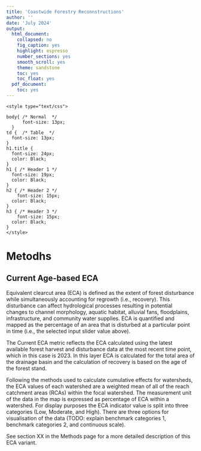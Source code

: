 ```yaml
---
title: 'Coastwide Forestry Reconnstructions'
author: ''
date: 'July 2024'
output:
  html_document:
    collapsed: no
    fig_caption: yes
    highlight: espresso
    number_sections: yes
    smooth_scroll: yes
    theme: sandstone
    toc: yes
    toc_float: yes
  pdf_document:
    toc: yes
---
```


```{=html}
<style type="text/css">

body{ /* Normal  */
      font-size: 13px;
  }
td {  /* Table  */
  font-size: 13px;
}
h1.title {
  font-size: 24px;
  color: Black;
}
h1 { /* Header 1 */
  font-size: 19px;
  color: Black;
}
h2 { /* Header 2 */
    font-size: 15px;
  color: Black;
}
h3 { /* Header 3 */
    font-size: 15px;
  color: Black;
}
</style>
```

# Metodhs

## Current Age-based ECA

Equivalent clearcut area (ECA) is defined as the extent of forest disturbance while simultaneously accounting for regrowth (i.e., recovery). This disturbance can affect hydrological processes resulting in potential changes to channel morphology, aquatic habitat, alluvial fans, floodplains, infrastructure, and community water supplies. ECA is quantified and mapped as the percentage of an area that is disturbed at a particular point in time (i.e., the selected input slider value above). 

The Current ECA metric reflects the ECA calculated using the latest available forest harvest and disturbance data at the most recent time point, which in this case is 2023. In this layer ECA is calculated for the total area of the drainage basin and the calculation of recovery is based on the age of the forest stand.

Following the methods used to calculate cumulative effects for watersheds, the ECA values of each watershed are a weighted mean of all of the reach catchment areas (RCAs) within the focal watershed. The measurement unit of the data in the map is expressed as percentage of ECA within a watershed. For display purposes the ECA indicator value is split into three categories (Low, Moderate, and High). There are three options for visualisation of the data (TODO: explain benchmark categories 1, benchmark categories 2, and continuous scale).

See section XX in the Methods page for a more detailed description of this ECA variant.

